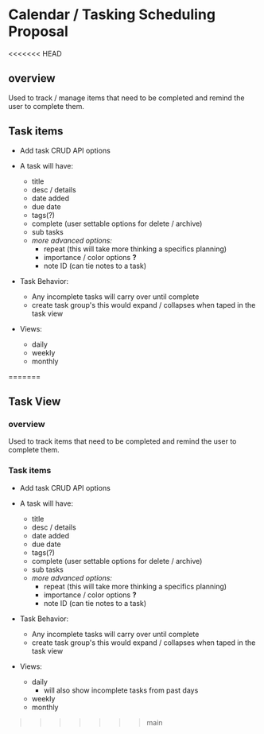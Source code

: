 # Calendar / Tasking Scheduling Proposal

<<<<<<< HEAD
## overview

Used to track / manage items that need to be completed and remind the user to complete them.

## Task items

- Add task CRUD API options
- A task will have:
    - title
    - desc / details
    - date added
    - due date
    - tags(?)
    - complete (user settable options for delete / archive)
    - sub tasks
    - _more advanced options:_
        - repeat (this will take more thinking a specifics planning)
        - importance / color options **?**
        - note ID (can tie notes to a task)

- Task Behavior:
    - Any incomplete tasks will carry over until complete
    - create task group's this would expand / collapses when taped in the task view

- Views:
    - daily
    - weekly
    - monthly 

=======
## Task View

### overview

Used to track items that need to be completed and remind the user to complete them.

### Task items

- Add task CRUD API options
- A task will have:

  - title
  - desc / details
  - date added
  - due date
  - tags(?)
  - complete (user settable options for delete / archive)
  - sub tasks
  - _more advanced options:_
    - repeat (this will take more thinking a specifics planning)
    - importance / color options **?**
    - note ID (can tie notes to a task)

- Task Behavior:

  - Any incomplete tasks will carry over until complete
  - create task group's this would expand / collapses when taped in the task view

- Views:
  - daily
    - will also show incomplete tasks from past days
  - weekly
  - monthly
>>>>>>> main
